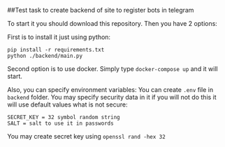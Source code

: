 ##Test task to create backend of site to register bots in telegram

To start it you should download this repository. Then you have 2 options:

First is to install it just using python:

```
pip install -r requirements.txt
python ./backend/main.py
```

Second option is to use docker. Simply type ```docker-compose up``` and it will start.


Also, you can specify environment variables:
You can create ```.env``` file in ```backend``` folder.
You may specify security data in it if you will not do this it will use default values what is not secure:
```
SECRET_KEY = 32 symbol random string
SALT = salt to use it in passwords
```
You may create secret key using ```openssl rand -hex 32```